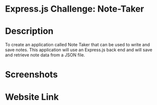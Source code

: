 # Express.js Challenge: Note-Taker
# Description 
To create an application called Note Taker that can be used to write and save notes. This application will use an Express.js back end and will save and retrieve note data from a JSON file.
# Screenshots
# Website Link